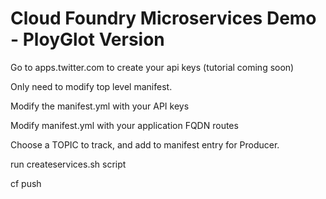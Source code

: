# Cloud Foundry Microservices Demo - PloyGlot Version




Go to apps.twitter.com to create your api keys (tutorial coming soon)

Only need to modify top level manifest.

Modify the manifest.yml with your API keys

Modify manifest.yml with your application FQDN routes

Choose a TOPIC to track, and add to manifest entry for Producer.

run createservices.sh script

cf push





